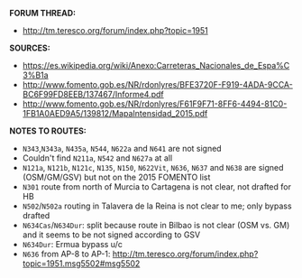 ﻿**FORUM THREAD:**
- http://tm.teresco.org/forum/index.php?topic=1951


**SOURCES:**
- https://es.wikipedia.org/wiki/Anexo:Carreteras_Nacionales_de_Espa%C3%B1a
- http://www.fomento.gob.es/NR/rdonlyres/BFE3720F-F919-4ADA-9CCA-BC6F99FD8EEB/137467/Informe4.pdf
- http://www.fomento.gob.es/NR/rdonlyres/F61F9F71-8FF6-4494-81C0-1FB1A0AED9A5/139812/MapaIntensidad_2015.pdf


**NOTES TO ROUTES:**
- `N343`,`N343a`, `N435a`, `N544`, `N622a` and `N641` are not signed
- Couldn't find `N211a`, `N542` and `N627a` at all
- `N121a`, `N121b`, `N121c`, `N135`, `N150`, `N622Vit`, `N636`, `N637` and `N638` are signed (OSM/GM/GSV) but not on the 2015 FOMENTO list
- `N301` route from north of Murcia to Cartagena is not clear, not drafted for HB
- `N502`/`N502a` routing in Talavera de la Reina is not clear to me; only bypass drafted
- `N634Cas`/`N634Dur`: split because route in Bilbao is not clear (OSM vs. GM) and it seems to be not signed according to GSV
- `N634Dur`: Ermua bypass u/c
- `N636` from AP-8 to AP-1: http://tm.teresco.org/forum/index.php?topic=1951.msg5502#msg5502